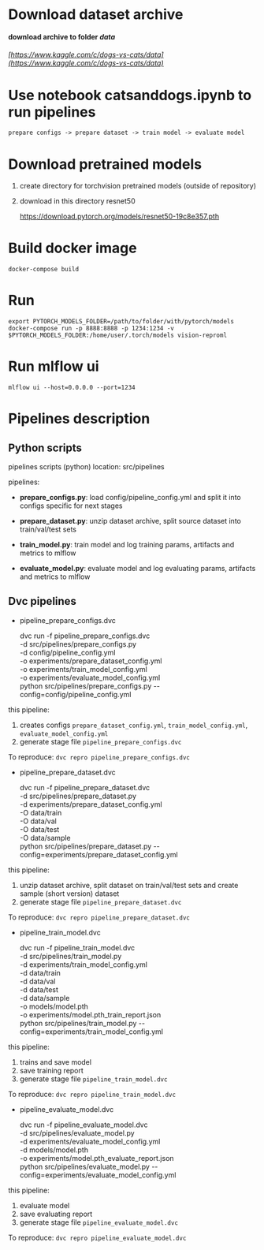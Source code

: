 
# Download dataset archive

#### download archive to folder _data_

   ###### [https://www.kaggle.com/c/dogs-vs-cats/data](https://www.kaggle.com/c/dogs-vs-cats/data)
    

# Use notebook catsanddogs.ipynb to run pipelines

    prepare configs -> prepare dataset -> train model -> evaluate model


# Download pretrained models

1. create directory for torchvision pretrained models (outside of repository)

2. download in this directory resnet50


    https://download.pytorch.org/models/resnet50-19c8e357.pth


# Build docker image

    docker-compose build
    
# Run
    
    export PYTORCH_MODELS_FOLDER=/path/to/folder/with/pytorch/models
    docker-compose run -p 8888:8888 -p 1234:1234 -v $PYTORCH_MODELS_FOLDER:/home/user/.torch/models vision-reproml


# Run mlflow ui

    mlflow ui --host=0.0.0.0 --port=1234
    
    
# Pipelines description

## Python scripts

pipelines scripts (python) location: src/pipelines

pipelines:

* __prepare_configs.py__: load config/pipeline_config.yml and split it into configs specific for next stages

* __prepare_dataset.py__: unzip dataset archive, split source dataset into train/val/test sets

* __train_model.py__: train model and log training params, artifacts and metrics to mlflow 

* __evaluate_model.py__: evaluate model and log evaluating params, artifacts and metrics to mlflow


## Dvc pipelines

* pipeline_prepare_configs.dvc

    
    dvc run -f pipeline_prepare_configs.dvc \
        -d src/pipelines/prepare_configs.py \
        -d config/pipeline_config.yml \
        -o experiments/prepare_dataset_config.yml \
        -o experiments/train_model_config.yml \
        -o experiments/evaluate_model_config.yml \
        python src/pipelines/prepare_configs.py --config=config/pipeline_config.yml

this pipeline:

1) creates configs `prepare_dataset_config.yml`, `train_model_config.yml`, `evaluate_model_config.yml`
2) generate stage file `pipeline_prepare_configs.dvc`

To reproduce: `dvc repro pipeline_prepare_configs.dvc`

        
* pipeline_prepare_dataset.dvc

    
    dvc run -f pipeline_prepare_dataset.dvc \
        -d src/pipelines/prepare_dataset.py \
        -d experiments/prepare_dataset_config.yml \
        -O data/train \
        -O data/val \
        -O data/test \
        -O data/sample \
        python src/pipelines/prepare_dataset.py --config=experiments/prepare_dataset_config.yml

this pipeline:

1) unzip dataset archive, split dataset on train/val/test sets and create sample (short version) dataset
2) generate stage file `pipeline_prepare_dataset.dvc`        

To reproduce: `dvc repro pipeline_prepare_dataset.dvc`


* pipeline_train_model.dvc

    
    dvc run -f pipeline_train_model.dvc \
        -d src/pipelines/train_model.py \
        -d experiments/train_model_config.yml \
        -d data/train \
        -d data/val \
        -d data/test \
        -d data/sample \
        -o models/model.pth \
        -o experiments/model.pth_train_report.json \
        python src/pipelines/train_model.py --config=experiments/train_model_config.yml

this pipeline:

1) trains and save model
2) save training report
3) generate stage file `pipeline_train_model.dvc`        

To reproduce: `dvc repro pipeline_train_model.dvc`


* pipeline_evaluate_model.dvc


    dvc run -f pipeline_evaluate_model.dvc \
        -d src/pipelines/evaluate_model.py \
        -d experiments/evaluate_model_config.yml \
        -d models/model.pth \
        -o experiments/model.pth_evaluate_report.json \
        python src/pipelines/evaluate_model.py --config=experiments/evaluate_model_config.yml
        

this pipeline:

1) evaluate model
2) save evaluating report
3) generate stage file `pipeline_evaluate_model.dvc`

To reproduce: `dvc repro pipeline_evaluate_model.dvc`
